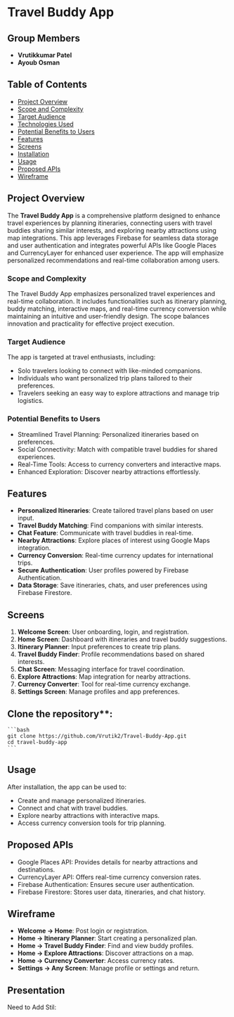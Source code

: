 # Travel Buddy App

## Group Members
- **Vrutikkumar Patel**
- **Ayoub Osman**

## Table of Contents
- [Project Overview](#project-overview)
- [Scope and Complexity](#scope-and-complexity)
- [Target Audience](#target-audience)
- [Technologies Used](#technologies-used)
- [Potential Benefits to Users](#potential-benefits-to-users)
- [Features](#features)
- [Screens](#screens)
- [Installation](#installation)
- [Usage](#usage)
- [Proposed APIs](#proposed-apis)
- [Wireframe](#wireframe)

## Project Overview
The **Travel Buddy App** is a comprehensive platform designed to enhance travel experiences by planning itineraries, connecting users with travel buddies sharing similar interests, and exploring nearby attractions using map integrations. This app leverages Firebase for seamless data storage and user authentication and integrates powerful APIs like Google Places and CurrencyLayer for enhanced user experience. The app will emphasize personalized recommendations and real-time collaboration among users.

### Scope and Complexity
The Travel Buddy App emphasizes personalized travel experiences and real-time collaboration. It includes functionalities such as itinerary planning, buddy matching, interactive maps, and real-time currency conversion while maintaining an intuitive and user-friendly design. The scope balances innovation and practicality for effective project execution.

### Target Audience
The app is targeted at travel enthusiasts, including:
- Solo travelers looking to connect with like-minded companions.
- Individuals who want personalized trip plans tailored to their preferences.
- Travelers seeking an easy way to explore attractions and manage trip logistics.


### Potential Benefits to Users
- Streamlined Travel Planning: Personalized itineraries based on preferences.
- Social Connectivity: Match with compatible travel buddies for shared experiences.
- Real-Time Tools: Access to currency converters and interactive maps.
- Enhanced Exploration: Discover nearby attractions effortlessly.


## Features
- **Personalized Itineraries**: Create tailored travel plans based on user input.
- **Travel Buddy Matching**: Find companions with similar interests.
- **Chat Feature**: Communicate with travel buddies in real-time.
- **Nearby Attractions**: Explore places of interest using Google Maps integration.
- **Currency Conversion**: Real-time currency updates for international trips.
- **Secure Authentication**: User profiles powered by Firebase Authentication.
- **Data Storage**: Save itineraries, chats, and user preferences using Firebase Firestore.


## Screens
1. **Welcome Screen**: User onboarding, login, and registration.
2. **Home Screen**: Dashboard with itineraries and travel buddy suggestions.
3. **Itinerary Planner**: Input preferences to create trip plans.
4. **Travel Buddy Finder**: Profile recommendations based on shared interests.
5. **Chat Screen**: Messaging interface for travel coordination.
6. **Explore Attractions**: Map integration for nearby attractions.
7. **Currency Converter**: Tool for real-time currency exchange.
8. **Settings Screen**: Manage profiles and app preferences.

## Clone the repository**:
    ```bash
    git clone https://github.com/Vrutik2/Travel-Buddy-App.git
    cd travel-buddy-app
    ```
    
## Usage
After installation, the app can be used to:
- Create and manage personalized itineraries.
- Connect and chat with travel buddies.
- Explore nearby attractions with interactive maps.
- Access currency conversion tools for trip planning.


## Proposed APIs
- Google Places API: Provides details for nearby attractions and destinations.
- CurrencyLayer API: Offers real-time currency conversion rates.
- Firebase Authentication: Ensures secure user authentication.
- Firebase Firestore: Stores user data, itineraries, and chat history.


## Wireframe
- **Welcome → Home**: Post login or registration.
- **Home → Itinerary Planner**: Start creating a personalized plan.
- **Home → Travel Buddy Finder**: Find and view buddy profiles.
- **Home → Explore Attractions**: Discover attractions on a map.
- **Home → Currency Converter**: Access currency rates.
- **Settings → Any Screen**: Manage profile or settings and return.


## Presentation
Need to Add Stil:


